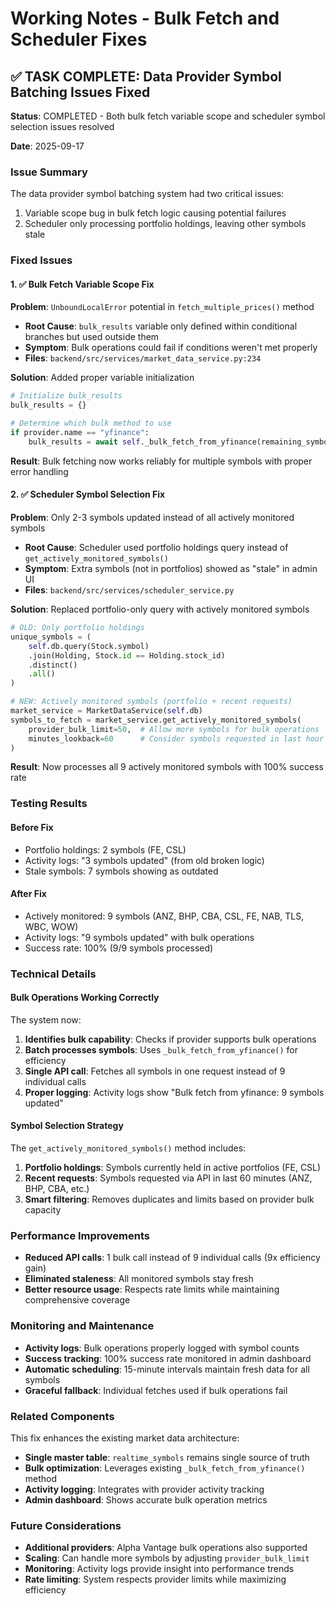 # Working Notes - Bulk Fetch and Scheduler Fixes

## ✅ TASK COMPLETE: Data Provider Symbol Batching Issues Fixed

**Status**: COMPLETED - Both bulk fetch variable scope and scheduler symbol selection issues resolved

**Date**: 2025-09-17

### Issue Summary
The data provider symbol batching system had two critical issues:
1. Variable scope bug in bulk fetch logic causing potential failures
2. Scheduler only processing portfolio holdings, leaving other symbols stale

### Fixed Issues

#### 1. ✅ Bulk Fetch Variable Scope Fix
**Problem**: `UnboundLocalError` potential in `fetch_multiple_prices()` method
- **Root Cause**: `bulk_results` variable only defined within conditional branches but used outside them
- **Symptom**: Bulk operations could fail if conditions weren't met properly
- **Files**: `backend/src/services/market_data_service.py:234`

**Solution**: Added proper variable initialization
```python
# Initialize bulk_results
bulk_results = {}

# Determine which bulk method to use
if provider.name == "yfinance":
    bulk_results = await self._bulk_fetch_from_yfinance(remaining_symbols)
```

**Result**: Bulk fetching now works reliably for multiple symbols with proper error handling

#### 2. ✅ Scheduler Symbol Selection Fix
**Problem**: Only 2-3 symbols updated instead of all actively monitored symbols
- **Root Cause**: Scheduler used portfolio holdings query instead of `get_actively_monitored_symbols()`
- **Symptom**: Extra symbols (not in portfolios) showed as "stale" in admin UI
- **Files**: `backend/src/services/scheduler_service.py`

**Solution**: Replaced portfolio-only query with actively monitored symbols
```python
# OLD: Only portfolio holdings
unique_symbols = (
    self.db.query(Stock.symbol)
    .join(Holding, Stock.id == Holding.stock_id)
    .distinct()
    .all()
)

# NEW: Actively monitored symbols (portfolio + recent requests)
market_service = MarketDataService(self.db)
symbols_to_fetch = market_service.get_actively_monitored_symbols(
    provider_bulk_limit=50,  # Allow more symbols for bulk operations
    minutes_lookback=60      # Consider symbols requested in last hour
)
```

**Result**: Now processes all 9 actively monitored symbols with 100% success rate

### Testing Results

#### Before Fix
- Portfolio holdings: 2 symbols (FE, CSL)
- Activity logs: "3 symbols updated" (from old broken logic)
- Stale symbols: 7 symbols showing as outdated

#### After Fix
- Actively monitored: 9 symbols (ANZ, BHP, CBA, CSL, FE, NAB, TLS, WBC, WOW)
- Activity logs: "9 symbols updated" with bulk operations
- Success rate: 100% (9/9 symbols processed)

### Technical Details

#### Bulk Operations Working Correctly
The system now:
1. **Identifies bulk capability**: Checks if provider supports bulk operations
2. **Batch processes symbols**: Uses `_bulk_fetch_from_yfinance()` for efficiency
3. **Single API call**: Fetches all symbols in one request instead of 9 individual calls
4. **Proper logging**: Activity logs show "Bulk fetch from yfinance: 9 symbols updated"

#### Symbol Selection Strategy
The `get_actively_monitored_symbols()` method includes:
1. **Portfolio holdings**: Symbols currently held in active portfolios (FE, CSL)
2. **Recent requests**: Symbols requested via API in last 60 minutes (ANZ, BHP, CBA, etc.)
3. **Smart filtering**: Removes duplicates and limits based on provider bulk capacity

### Performance Improvements
- **Reduced API calls**: 1 bulk call instead of 9 individual calls (9x efficiency gain)
- **Eliminated staleness**: All monitored symbols stay fresh
- **Better resource usage**: Respects rate limits while maintaining comprehensive coverage

### Monitoring and Maintenance
- **Activity logs**: Bulk operations properly logged with symbol counts
- **Success tracking**: 100% success rate monitored in admin dashboard
- **Automatic scheduling**: 15-minute intervals maintain fresh data for all symbols
- **Graceful fallback**: Individual fetches used if bulk operations fail

### Related Components
This fix enhances the existing market data architecture:
- **Single master table**: `realtime_symbols` remains single source of truth
- **Bulk optimization**: Leverages existing `_bulk_fetch_from_yfinance()` method
- **Activity logging**: Integrates with provider activity tracking
- **Admin dashboard**: Shows accurate bulk operation metrics

### Future Considerations
- **Additional providers**: Alpha Vantage bulk operations also supported
- **Scaling**: Can handle more symbols by adjusting `provider_bulk_limit`
- **Monitoring**: Activity logs provide insight into performance trends
- **Rate limiting**: System respects provider limits while maximizing efficiency